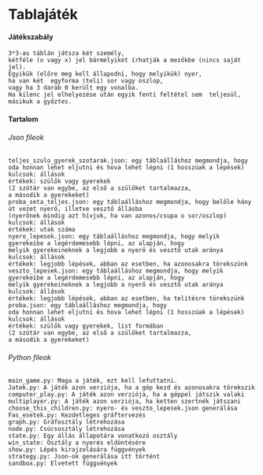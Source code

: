 # Tablajáték
#### Játékszabály
    3*3-as táblán játsza két személy, 
    kétféle (o vagy x) jel bármelyikét írhatják a mezőkbe (nincs saját jel).
    Egyikük (előre meg kell állapodni, hogy melyikük) nyer,
    ha van két  egyforma (teli) sor vagy oszlop,
    vagy ha 3 darab 0 került egy vonalba. 
    Ha kilenc jel elhelyezése után egyik fenti feltétel sem  teljesül,
    másikuk a győztes.

#### Tartalom
###### Json fileok
    teljes_szulo_gyerek_szotarak.json: egy táblaálláshoz megmondja, hogy 
    oda honnan lehet eljutni és hova lehet lépni (1 hosszúak a lépések)
    kulcsok: állások
    értékek: szülők vagy gyerekek
    (2 szótár van egybe, az első a szülőket tartalmazza,
    a második a gyerekeket)
    proba_seta_teljes.json: egy táblaálláshoz megmondja, hogy belőle hány
    út vezet nyerő, illetve vesztő állásba 
    (nyerőnek mindig azt hívjuk, ha van azonos/csupa o sor/oszlop)
    kulcsok: állások
    értékek: utak száma
    nyero_lepesek.json: egy táblaálláshoz megmondja, hogy melyik 
    gyerekeibe a legérdemesebb lépni, az alapján, hogy 
    melyik gyerekeineknek a legjobb a nyerő és vesztő utak aránya
    kulcsok: állások
    értékek: legjobb lépések, abban az esetben, ha azonosakra törekszünk
    veszto_lepesek.json: egy táblaálláshoz megmondja, hogy melyik 
    gyerekeibe a legérdemesebb lépni, az alapján, hogy 
    melyik gyerekeineknek a legjobb a nyerő és vesztő utak aránya
    kulcsok: állások
    értékek: legjobb lépések, abban az esetben, ha telítésre törekszünk
    proba.json: egy táblaálláshoz megmondja, hogy 
    oda honnan lehet eljutni és hova lehet lépni (1 hosszúak a lépések)
    kulcsok: állások
    értékek: szülők vagy gyerekek, list formában
    (2 szótár van egybe, az első a szülőket tartalmazza,
    a második a gyerekeket)
###### Python fileok
    main_game.py: Maga a játék, ezt kell lefuttatni.
    Jatek.py: A játék azon verziója, ha a gép kezd és azonosakra törekszik
    computer_play.py: A játék azon verziója, ha a géppel játszik valaki
    multiplayer.py: A játék azon verziója, ha ketten szertnék játszani
    choose_this_children.py: nyero- és veszto_lepesek.json generálása
    Fas_esetek.py: Kezdetleges gráftervezés
    graph.py: Gráfosztály létrehozása
    node.py: Csúcsosztály létrehozása
    state.py: Egy állás állapotára vonatkozó osztály
    win_state: Osztály a nyerés eldöntésére
    show.py: Lépés kirajzolására függvények
    strategy.py: Json-ok generálása itt történt
    sandbox.py: Elvetett függvények
    
    